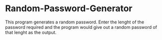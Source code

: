 # Random-Password-Generator
This program generates a random password.
Enter the lenght of the password required and the program would give out a random password of that lenght as the output.
